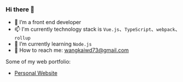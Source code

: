 ### Hi there 👋
- 🔭 I’m a front end developer
- 📫 I'm currently technology stack is `Vue.js`、`TypeScript`、`webpack`、`rollup`
- 🌱 I’m currently learning `Node.js`
- 💬 How to reach me: wangkaiwd73@gmail.com

Some of my web portfolio:
- [Personal Website](https://www.zhihu.com/column/c_1134526392380248064)
